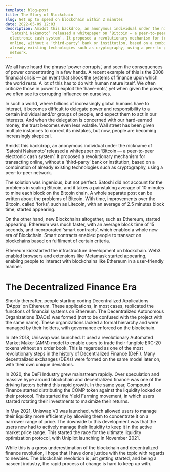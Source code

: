 ```yaml
---
template: blog-post
title: The Story of Blockchain
slug: Get up to speed on blockchain within 2 minutes
date: 2022-05-09 12:03
description: Amidst this backdrop, an anonymous individual under the nickname of
  ‘Satoshi Nakamoto’ released a whitepaper on ‘Bitcoin — a peer-to-peer
  electronic cash system’. It proposed a revolutionary mechanism for transacting
  online, without a ‘third-party’ bank or institution, based on a combination of
  already existing technologies such as cryptography, using a peer-to-peer
  network.
---
```

<!--StartFragment-->

We all have heard the phrase ‘power corrupts’, and seen the consequences of power concentrating in a few hands. A recent example of this is the 2008 financial crisis — an event that shook the systems of finance upon which the world rests. A lot of this has to do with human nature itself. We often criticize those in power to exploit the ‘have-nots’, yet when given the power, we often see its corrupting influence on ourselves.

In such a world, where billions of increasingly global humans have to interact, it becomes difficult to delegate power and responsibility to a certain individual and/or groups of people, and expect them to act in our interests. And when the delegation is concerned with our hard-earned money, the trust becomes even less volatile. Wall street has been given multiple instances to correct its mistakes, but now, people are becoming increasingly skeptical.

Amidst this backdrop, an anonymous individual under the nickname of ‘Satoshi Nakamoto’ released a whitepaper on ‘Bitcoin — a peer-to-peer electronic cash system’. It proposed a revolutionary mechanism for transacting online, without a ‘third-party’ bank or institution, based on a combination of already existing technologies such as cryptography, using a peer-to-peer network.

The solution was ingenious, but not perfect. Satoshi did not account for the problems in scaling Bitcoin, and it takes a painstaking average of 10 minutes to mine each block on the Bitcoin chain. A whole separate post can be written about the problems of Bitcoin. With time, improvements over the Bitcoin, called ‘forks’, such as Litecoin, with an average of 2.5 minutes block time, started appearing.

On the other hand, new Blockchains altogether, such as Ethereum, started appearing. Ethereum was much faster, with an average block time of 15 seconds, and incorporated ‘smart contracts’, which enabled a whole new era of Blockchain. Smart contracts enabled people to transact on blockchains based on fulfilment of certain criteria.

Ethereum kickstarted the infrastructure development on blockchain. Web3 enabled browsers and extensions like Metamask started appearing, enabling people to interact with blockchains like Ethereum in a user-friendly manner.

# **The Decentralized Finance Era**

Shortly thereafter, people starting coding Decentralized Applications ‘DApps’ on Ethereum. These applications, in most cases, replicated the functions of financial systems on Ethereum. The Decentralized Autonomous Organizations (DAOs) was formed (not to be confused with the project with the same name). These organizations lacked a formal hierarchy and were managed by their holders, with governance enforced on the blockchain.

In late 2018, Uniswap was launched. It used a revolutionary Automated Market Maker (AMM) model to enable users to trade their fungible ERC-20 tokens without an order book. This is regarded as one of the most revolutionary steps in the history of Decentralized Finance (DeFi). Many decentralized exchanges (DEXs) were formed on the same model later on, with their own unique deviations.

In 2020, the DeFi Industry grew mainstream rapidly. Over speculation and massive hype around blockchain and decentralized finance was one of the driving factors behind this rapid growth. In the same year, Compound Finance started distributing the COMP token against the liquidity locked on their protocol. This started the Yield Farming movement, in which users started rotating their investments to maximize their returns.

In May 2021, Uniswap V3 was launched, which allowed users to manage their liquidity more efficiently by allowing them to concentrate it on a narrower range of price. The downside to this development was that the users now had to actively manage their liquidity to keep it in the active market price range. This started the race for the ultimate liquidity optimization protocol, with Unipilot launching in November 2021.

While this is a gross underestimation of the blockchain and decentralized finance revolution, I hope that I have done justice with the topic with regards to newbies. The blockchain revolution is just getting started, and being a nascent industry, the rapid process of change is hard to keep up with.

<!--EndFragment-->